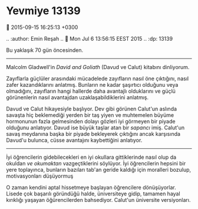 Yevmiye 13139
=============

:date: 2015-09-15 16:25:13 +0300

.. :author: Emin Reşah
.. :date: Mon Jul  6 13:56:15 EEST 2015 
.. :dp: 13139 

Bu yaklaşık 70 gün öncesinden. 

------

Malcolm Gladwell'in *David and Goliath* (Davud ve Calut) kitabını
dinliyorum.

Zayıflarla güçlüler arasındaki mücadelede zayıfların nasıl öne
çıktığını, nasıl zafer kazandıklarını anlatmış. Bunların ne kadar
şaşırtıcı olduğunu veya olmadığını, zayıfların hangi hallerde daha
avantajlı olduklarını ve güçlü görünenlerin nasıl avantajdan
uzaklaşabildiklerini anlatmış.

Davud ve Calut hikayesiyle başlıyor. Dev gibi görünen Calut'un aslında
savaşta hiç beklemediği yerden bir taş yiyen ve muhtemelen büyüme
hormonunun fazla gelmesinden dolayı gözleri iyi görmeyen bir piyade
olduğunu anlatıyor. Davud ise büyük taşlar atan bir *sapancı*
imiş. Calut'un savaş meydanına başka bir piyade bekleyerek çıktığını
ancak karşısında Davud'u bulunca, cüsse avantajını kaybettiğini
anlatıyor.

-----

İyi öğrencilerin gidebilecekleri en iyi okullara gittiklerinde nasıl
olup da okuldan *ve okumaktan* vazgeçtiklerini söylüyor. İyi
öğrencilerin hepsini bir yere toplayınca, bunların bazıları tab'an
geride kaldığı için moralleri bozulup, motivasyonları düşüyormuş

O zaman kendini aptal hissetmeye başlayan öğrencilere
dönüşüyorlar. Lisede çok başarılı göründüğü halde, üniversiteye gidip,
tamamen hayal kırıklığı yaşayan öğürencilerden bahsediyor. Calut'un
üniversite versiyonları.

